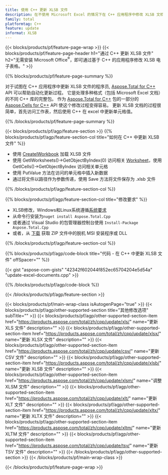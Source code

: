 ```yaml
---
title: 使用 C++ 更新 XLSB 文件
description: 在不使用 Microsoft Excel 的情况下在 C++ 应用程序中修改 XLSB 文档.
family: total
platformtag: C++
feature: update
informat: XLSB
---
```

{{< blocks/products/pf/feature-page-wrap >}}
{{< blocks/products/pf/feature-page-header h1="通过 C++ 更新 XLSB 文件" h2="无需安装 Microsoft Office<sup>&reg;</sup>，即可通过基于 C++ 的应用程序修改 XLSB 电子表格。" >}}

{{% blocks/products/pf/feature-page-summary %}}

对于试图在 C++ 应用程序中更新 XLSB 文件的程序员, [Aspose.Total for C++](https://products.aspose.com/total/cpp/) API 可以帮助自动化更新过程。 它是处理多种格式（包括 Microsoft Excel 文档）的不同 C++ 库的完整包。 作为 [Aspose.Total for C++](https://products.aspose.com/total/cpp/) 包的一部分的 [Aspose.Cells for C++](https://products.aspose.com/cells/cpp/) API 使这个修改过程变得容易。 更新 XLSB 文档的过程很简单，首先访问工作表，然后使用 C++ 在 excel 中更新单元格值。

{{% /blocks/products/pf/feature-page-summary %}}

{{< blocks/products/pf/agp/feature-section >}}
{{% blocks/products/pf/agp/feature-section-col title="如何在 C++ 中更新 XLSB 文件" %}}

- 使用 [CreateIWorkbook](https://reference.aspose.com/cells/cpp/class/aspose.cells.factory#a93f7282b976d2a001d44198dedaceee8) 加载 XLSB 文件
- 使用 GetIWorksheets()->GetObjectByIndex(0) 访问相关 [Worksheet](https://reference.aspose.com/cells/cpp/class/aspose.cells.i_worksheet)，使用 GetICells()->GetObjectByIndex 访问相关单元格
- 使用 PutValue 方法在访问的单元格中插入新数据
- 通过将文件以路径作为参数传递，使用 Save 方法将文件保存为 .xlsb 文件

{{% /blocks/products/pf/agp/feature-section-col %}}

{{% blocks/products/pf/agp/feature-section-col title="修改要求" %}}

- XLSB修改，Windows和Linux系统遵循[系统要求](https://docs.aspose.com/cells/cpp/system-requirements/) 
- 从命令行安装为```nuget install Aspose.Total.Cpp```
- 或者通过 Visual Studio 的包管理器控制台使用 ```Install-Package Aspose.Total.Cpp```
- 或者，从 [下载](https://releases.aspose.com/cells/cpp) 获取 ZIP 文件中的脱机 MSI 安装程序或 DLL

{{% /blocks/products/pf/agp/feature-section-col %}}

{{% blocks/products/pf/agp/code-block title="代码 - 在 C++ 中更新 XLSB 文件" offSpacer="" %}}

{{< gist "aspose-com-gists" "42342f602044f852ec65704204e5d54a" "update-excel-documents.cpp" >}}

{{% /blocks/products/pf/agp/code-block %}}

{{< /blocks/products/pf/agp/feature-section >}}

{{< blocks/products/pf/main-wrap-class isAutogenPage="true" >}}
{{< blocks/products/pf/agp/other-supported-section title="其他修改选项" subTitle="" >}}
{{< blocks/products/pf/agp/other-supported-section-item href="https://products.aspose.com/total/zh/cpp/update/xls/" name="更新 XLS 文件" description="" >}}
{{< blocks/products/pf/agp/other-supported-section-item href="https://products.aspose.com/total/zh/cpp/update/xlsx/" name="更新 XLSX 文件" description="" >}}
{{< blocks/products/pf/agp/other-supported-section-item href="https://products.aspose.com/total/zh/cpp/update/csv/" name="更新 CSV 文件" description="" >}}
{{< blocks/products/pf/agp/other-supported-section-item href="https://products.aspose.com/total/zh/cpp/update/xlsb/" name="更新 XLSB 文件" description="" >}}
{{< blocks/products/pf/agp/other-supported-section-item href="https://products.aspose.com/total/zh/cpp/update/xlsm/" name="调整 XLSM 文件" description="" >}}
{{< blocks/products/pf/agp/other-supported-section-item href="https://products.aspose.com/total/zh/cpp/update/xlt/" name="更新 XLT 文件" description="" >}}
{{< blocks/products/pf/agp/other-supported-section-item href="https://products.aspose.com/total/zh/cpp/update/xltx/" name="更新 XLTX 文件" description="" >}}
{{< blocks/products/pf/agp/other-supported-section-item href="https://products.aspose.com/total/zh/cpp/update/xltm/" name="更新 XLTM 文件" description="" >}}
{{< blocks/products/pf/agp/other-supported-section-item href="https://products.aspose.com/total/zh/cpp/update/tsv/" name="更新 TSV 文件" description="" >}}
{{< /blocks/products/pf/agp/other-supported-section >}}
{{< /blocks/products/pf/main-wrap-class >}}

{{< /blocks/products/pf/feature-page-wrap >}}